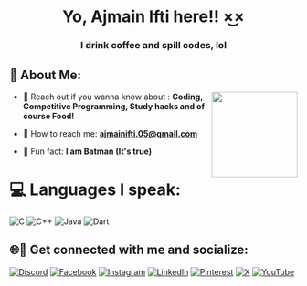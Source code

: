 <h1 align="center">Yo, Ajmain Ifti here!! ×͜× </h1>
<h3 align="center">I drink coffee and spill codes, lol</h3>

## 💫 About Me:
<img align="right" height="150" src="https://media1.tenor.com/m/pRdbgLv3TJEAAAAC/un-abrazo-risa.gif"  />

- 💬 Reach out if you wanna know about : **Coding, Competitive Programming, Study hacks and of course Food!**

- 📧 How to reach me: **ajmainifti.05@gmail.com**

- 🩻 Fun fact: **I am Batman (It's true)**

# 💻 Languages I speak:
![C](https://img.shields.io/badge/c-%2300599C.svg?style=for-the-badge&logo=c&logoColor=white) ![C++](https://img.shields.io/badge/c++-%2300599C.svg?style=for-the-badge&logo=c%2B%2B&logoColor=white) ![Java](https://img.shields.io/badge/java-%23ED8B00.svg?style=for-the-badge&logo=openjdk&logoColor=white) ![Dart](https://img.shields.io/badge/dart-%230175C2.svg?style=for-the-badge&logo=dart&logoColor=white)

## 🌐📱 Get connected with me and socialize:
[![Discord](https://img.shields.io/badge/Discord-%237289DA.svg?logo=discord&logoColor=white)](https://discord.gg/ajmainifti) [![Facebook](https://img.shields.io/badge/Facebook-%231877F2.svg?logo=Facebook&logoColor=white)](https://facebook.com/AjmainIfti.05) [![Instagram](https://img.shields.io/badge/Instagram-%23E4405F.svg?logo=Instagram&logoColor=white)](https://instagram.com/__skulleeroz_corpse__) [![LinkedIn](https://img.shields.io/badge/LinkedIn-%230077B5.svg?logo=linkedin&logoColor=white)](https://linkedin.com/in/ajmainifti05) [![Pinterest](https://img.shields.io/badge/Pinterest-%23E60023.svg?logo=Pinterest&logoColor=white)](https://pinterest.com/ajmainifti05) [![X](https://img.shields.io/badge/X-black.svg?logo=X&logoColor=white)](https://x.com/@AjmainIfti) [![YouTube](https://img.shields.io/badge/YouTube-%23FF0000.svg?logo=YouTube&logoColor=white)](https://youtube.com/@ajmainifti) 
